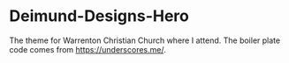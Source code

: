 # Deimund-Designs-Hero
The theme for Warrenton Christian Church where I attend.
The boiler plate code comes from https://underscores.me/.
